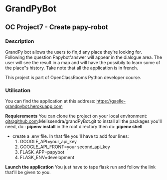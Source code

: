 # GrandPyBot

## OC Project7 - Create papy-robot 

### Description
GrandPy bot allows the users  to fin,d any place they're looking for. Following the question Papybot'answer will appear in the dialogue area. The user will see the result in a map and will have the possibily to learn some of the place"s history.
Take note that all the application is in french. 

This project is part of OpenClassRooms Python developer course.

### Utilisation
You can find the application at this address: https://gaelle-grandpybot.herokuapp.com

**Requierements**
You can clone the project on  your local environment: git@github.com:Melissendra/grandPyBot.git
to install all the packages you'll need, do : **pipenv install** in the root directory
then do: **pipenv shell**
- create a .env file. In that file you'll have to add four lines:
    1.  GOOGLE_API=your_api_key
    2.  GOOGLE_API_FRONT=your second_api_key
    3.  FLASK_APP=papybot
    4.  FLASK_ENV=development
    
**Launch the application**
You just have to tape flask run and follow the link that'll be given to you.